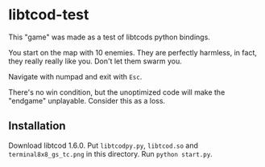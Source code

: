 libtcod-test
============

This "game" was made as a test of libtcods python bindings.

You start on the map with 10 enemies. They are perfectly harmless,
in fact, they really really like you. Don't let them swarm you.

Navigate with numpad and exit with `Esc`.

There's no win condition, but the unoptimized code will make the "endgame" 
unplayable. Consider this as a loss.


Installation
------------

Download libtcod 1.6.0. Put `libtcodpy.py`, `libtcod.so` and `terminal8x8_gs_tc.png` in this 
directory. Run `python start.py`.
